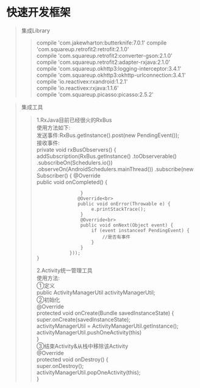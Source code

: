 快速开发框架
=========
>集成Library
>>compile 'com.jakewharton:butterknife:7.0.1'
>>compile 'com.squareup.retrofit2:retrofit:2.1.0'<br> 
>>compile 'com.squareup.retrofit2:converter-gson:2.1.0'<br> 
>>compile 'com.squareup.retrofit2:adapter-rxjava:2.1.0'<br> 
>>compile 'com.squareup.okhttp3:logging-interceptor:3.4.1'<br> 
>>compile 'com.squareup.okhttp3:okhttp-urlconnection:3.4.1'<br> 
>>compile 'io.reactivex:rxandroid:1.2.1'<br> 
>>compile 'io.reactivex:rxjava:1.1.6'<br> 
>>compile 'com.squareup.picasso:picasso:2.5.2'<br>

>集成工具<br> 
>>1.RxJava目前已经很火的RxBus<br> 
>>使用方法如下:<br> 
>>发送事件:RxBus.getInstance().post(new PendingEvent());<br> 
>>接收事件:<br> 
       private void rxBusObservers() {
            addSubscription(RxBus.getInstance()
                .toObserverable()
                .subscribeOn(Schedulers.io())
                .observeOn(AndroidSchedulers.mainThread())
                .subscribe(new Subscriber<Object>() {
                    @Override<br> 
                    public void onCompleted() {

                    }
                   @Override<br> 
                   public void onError(Throwable e) {
                        e.printStackTrace();
                    }
                    @Override<br> 
                    public void onNext(Object event) {
                        if (event instanceof PendingEvent) {
                            //是否有事件
                        }
                    }
                }));
    }

2.Activity统一管理工具<br> 
使用方法:<br> 
①定义<br> 
public ActivityManagerUtil activityManagerUtil;<br> 
②初始化<br> 
     @Override<br> 
      protected void onCreate(Bundle savedInstanceState) {<br> 
        super.onCreate(savedInstanceState);<br>
        activityManagerUtil = ActivityManagerUtil.getInstance();<br> 
        activityManagerUtil.pushOneActivity(this)<br> 
    }<br> 
 ③结束Activity&从栈中移除该Activity<br> 
    @Override<br> 
    protected void onDestroy() {<br> 
        super.onDestroy();<br> 
         activityManagerUtil.popOneActivity(this);<br> 
     }<br> 
    





